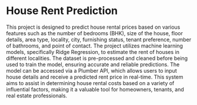 # House Rent Prediction
This project is designed to predict house rental prices based on various features such as the number of bedrooms (BHK), size of the house, floor details, area type, locality, city, furnishing status, tenant preference, number of bathrooms, and point of contact. The project utilizes machine learning models, specifically Ridge Regression, to estimate the rent of houses in different localities. The dataset is pre-processed and cleaned before being used to train the model, ensuring accurate and reliable predictions. The model can be accessed via a Plumber API, which allows users to input house details and receive a predicted rent price in real-time. This system aims to assist in determining house rental costs based on a variety of influential factors, making it a valuable tool for homeowners, tenants, and real estate professionals.

